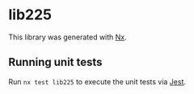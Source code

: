 # lib225

This library was generated with [Nx](https://nx.dev).


## Running unit tests

Run `nx test lib225` to execute the unit tests via [Jest](https://jestjs.io).



